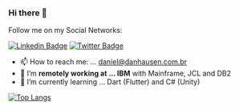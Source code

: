 ### Hi there 👋

Follow me on my Social Networks:

[![Linkedin Badge](https://img.shields.io/badge/-LinkedIn-blue?style=flat-square&logo=Linkedin&logoColor=white&link=https://www.linkedin.com/in/danielnordhausen/)](https://www.linkedin.com/in/danielnordhausen/)
[![Twitter Badge](https://img.shields.io/badge/-Twitter-1ca0f1?style=flat-square&labelColor=1ca0f1&logo=twitter&logoColor=white&link=https://twitter.com/ThisIsDanHausen)](https://twitter.com/ThisIsDanHausen)

- 📫 How to reach me: ... daniel@danhausen.com.br
- 🔭 I’m **remotely working at ... IBM** with Mainframe, JCL and DB2
- 🌱 I’m currently learning ... Dart (Flutter) and C# (Unity)


[![Top Langs](https://github-readme-stats.vercel.app/api/top-langs/?username=DanHausen&layout=compact)](https://github.com/danhausen/github-readme-stats)


<!--
**DanHausen/DanHausen** is a ✨ _special_ ✨ repository because its `README.md` (this file) appears on your GitHub profile.

[![Anurag's github stats](https://github-readme-stats.vercel.app/api?username=DanHausen&hide=contribs,prs)](https://github.com/anuraghazra/github-readme-stats)

Here are some ideas to get you started:


- 💬 Ask me about ... 
- 📫 How to reach me: ... daniel@danhausen.com.br
- 😄 Pronouns: ... 
- ⚡ Fun fact: ... 
-->
